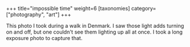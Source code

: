 +++
title="impossible time"
weight=6
[taxonomies]
category=["photography", "art"]
+++

This photo I took during a walk in Denmark. I saw those light adds turning on and off, but one couldn't see them lighting up all at once. I took a long exposure photo to capture that.